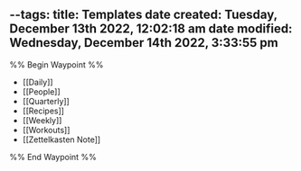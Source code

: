 --tags: 
title: Templates
date created: Tuesday, December 13th 2022, 12:02:18 am
date modified: Wednesday, December 14th 2022, 3:33:55 pm
---

%% Begin Waypoint %%
- [[Daily]]
- [[People]]
- [[Quarterly]]
- [[Recipes]]
- [[Weekly]]
- [[Workouts]]
- [[Zettelkasten Note]]

%% End Waypoint %%